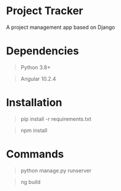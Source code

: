 # Project Tracker
A project management app based on Django

# Dependencies
> Python 3.8+

> Angular 10.2.4

# Installation
> pip install -r requirements.txt

> npm install

# Commands
> python manage.py runserver

> ng build
